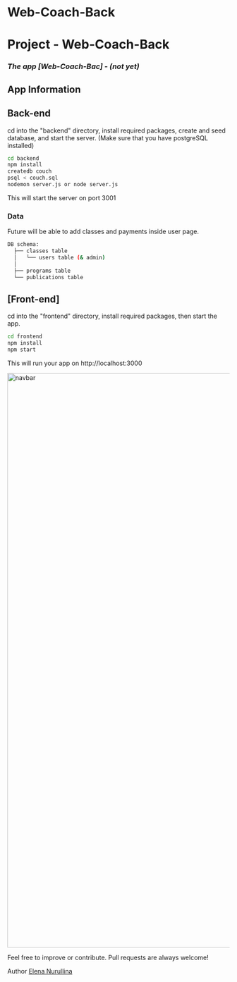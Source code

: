 # Web-Coach-Back
# Project - Web-Coach-Back
### *The app [Web-Coach-Bac] - (not yet)*

## App Information
## Back-end

cd into the "backend" directory, install required packages, create and seed database, and start the server. (Make sure that you have postgreSQL installed)

  ```sh
  cd backend  
  npm install  
  createdb couch
  psql < couch.sql  
  nodemon server.js or node server.js
  ```  
  
  This will start the server on port 3001
  
### Data

Future will be able to add classes and payments inside user page.

```sh
DB schema: 
  ├── classes table 
  │   └── users table (& admin)
  │                 
  ├── programs table
  └── publications table
 ```

## [Front-end]

cd into the "frontend" directory, install required packages, then start the app.

  ```sh
  cd frontend    
  npm install    
  npm start
  ```

  This will run your app on http://localhost:3000

<img width="1304" alt="navbar" src="https://user-images.githubusercontent.com/75818489/198122186-704db66a-433a-4740-b13f-a2398f1f82f7.png">

Feel free to improve or contribute. Pull requests are always welcome!

Author [Elena Nurullina](https://github.com/ElenkaSan/)
